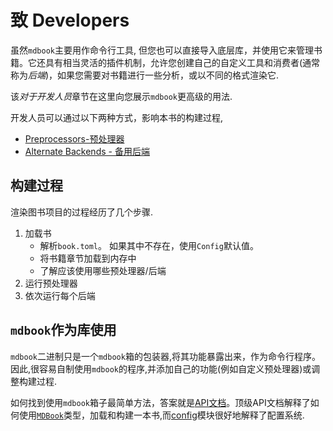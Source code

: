 # 致 Developers

虽然`mdbook`主要用作命令行工具, 但您也可以直接导入底层库，并使用它来管理书籍。它还具有相当灵活的插件机制，允许您创建自己的自定义工具和消费者(通常称为*后端*)，如果您需要对书籍进行一些分析，或以不同的格式渲染它.

该*对于开发人员*章节在这里向您展示`mdbook`更高级的用法.

开发人员可以通过以下两种方式，影响本书的构建过程,

-   [Preprocessors-预处理器](preprocessors.md)
-   [Alternate Backends - 备用后端](backends.md)

## 构建过程

渲染图书项目的过程经历了几个步骤.

1.  加载书
    -   解析`book.toml`。 如果其中不存在，使用`Config`默认值。
    -   将书籍章节加载到内存中
    -   了解应该使用哪些预处理器/后端
2.  运行预处理器
3.  依次运行每个后端

## `mdbook`作为库使用

`mdbook`二进制只是一个`mdbook`箱的包装器,将其功能暴露出来，作为命令行程序。因此,很容易自制使用`mdbook`的程序,并添加自己的功能(例如自定义预处理器)或调整构建过程.

如何找到使用`mdbook`箱子最简单方法，答案就是[API文档][api docs]。顶级API文档解释了如何使用[`MDBook`]类型，加载和构建一本书,而[config]模块很好地解释了配置系统.

[`mdbook`]: http://rust-lang-nursery.github.io/mdBook/mdbook/book/struct.MDBook.html

[api docs]: https://docs.rs/mdbook/*/mdbook/

[config]: file:///home/michael/Documents/forks/mdBook/target/doc/mdbook/config/index.html
